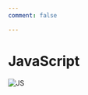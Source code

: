 ```yaml
---
comment: false

---
```


# JavaScript

![JS](/blog/img/other/JavaScript.jfif)

<CanvasNest color='0,23,255' zIndex='0'></CanvasNest>

